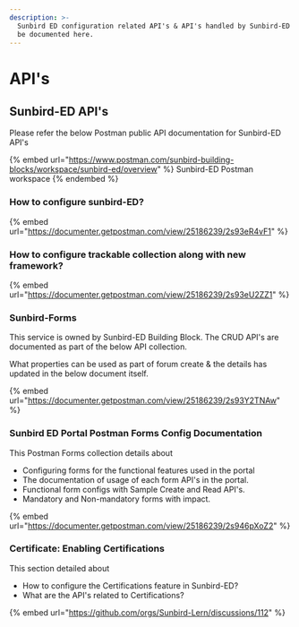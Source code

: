 ```yaml
---
description: >-
  Sunbird ED configuration related API's & API's handled by Sunbird-ED team will
  be documented here.
---
```


# API's

## Sunbird-ED API's

Please refer the below Postman public API documentation for Sunbird-ED API's

{% embed url="https://www.postman.com/sunbird-building-blocks/workspace/sunbird-ed/overview" %}
Sunbird-ED Postman workspace
{% endembed %}



### How to configure sunbird-ED?

{% embed url="https://documenter.getpostman.com/view/25186239/2s93eR4vF1" %}

### How to configure trackable collection along with new framework?

{% embed url="https://documenter.getpostman.com/view/25186239/2s93eU2ZZ1" %}

### Sunbird-Forms

This service is owned by Sunbird-ED Building Block. The CRUD API's are documented as part of the below API collection.

What properties can be used as part of forum create & the details has updated in the below document itself.

{% embed url="https://documenter.getpostman.com/view/25186239/2s93Y2TNAw" %}

### **Sunbird ED Portal Postman Forms Config Documentation**

This Postman Forms collection details about&#x20;

* Configuring forms for the functional features used in the portal
* The documentation of usage of each form API's in the portal.
* Functional form configs with Sample Create and Read API's.
* &#x20;Mandatory and Non-mandatory forms with impact.

{% embed url="https://documenter.getpostman.com/view/25186239/2s946pXoZ2" %}

### Certificate: Enabling Certifications

This section detailed about&#x20;

* How to configure the Certifications feature in Sunbird-ED?&#x20;
* What are the API's related to Certifications?

{% embed url="https://github.com/orgs/Sunbird-Lern/discussions/112" %}
